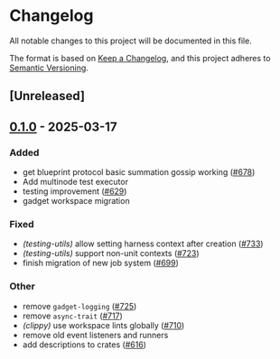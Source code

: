 # Changelog

All notable changes to this project will be documented in this file.

The format is based on [Keep a Changelog](https://keepachangelog.com/en/1.0.0/),
and this project adheres to [Semantic Versioning](https://semver.org/spec/v2.0.0.html).

## [Unreleased]

## [0.1.0](https://github.com/tangle-network/blueprint/releases/tag/gadget-core-testing-utils-v0.1.0) - 2025-03-17

### Added

- get blueprint protocol basic summation gossip working ([#678](https://github.com/tangle-network/blueprint/pull/678))
- Add multinode test executor
- testing improvement ([#629](https://github.com/tangle-network/blueprint/pull/629))
- gadget workspace migration

### Fixed

- *(testing-utils)* allow setting harness context after creation ([#733](https://github.com/tangle-network/blueprint/pull/733))
- *(testing-utils)* support non-unit contexts ([#723](https://github.com/tangle-network/blueprint/pull/723))
- finish migration of new job system ([#699](https://github.com/tangle-network/blueprint/pull/699))

### Other

- remove `gadget-logging` ([#725](https://github.com/tangle-network/blueprint/pull/725))
- remove `async-trait` ([#717](https://github.com/tangle-network/blueprint/pull/717))
- *(clippy)* use workspace lints globally ([#710](https://github.com/tangle-network/blueprint/pull/710))
- remove old event listeners and runners
- add descriptions to crates ([#616](https://github.com/tangle-network/blueprint/pull/616))
